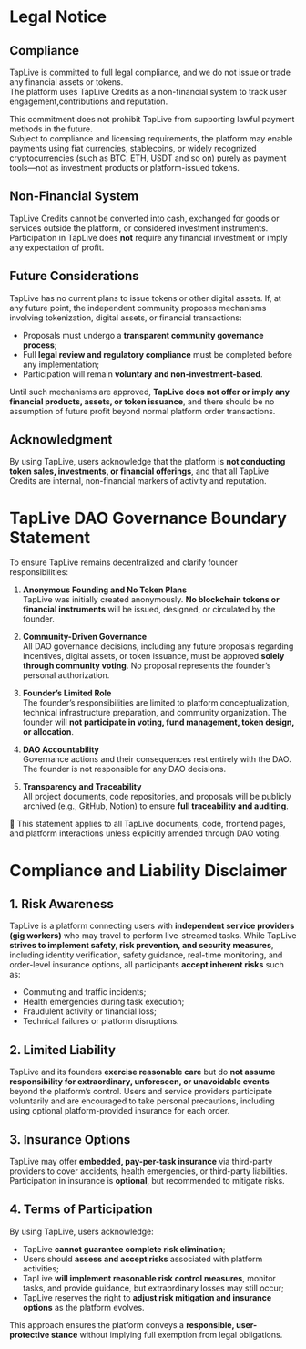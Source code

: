 # Legal Notice

## Compliance

TapLive is committed to full legal compliance, and we do not issue or trade any financial assets or tokens.  
The platform uses TapLive Credits as a non-financial system to track user engagement,contributions and reputation.

This commitment does not prohibit TapLive from supporting lawful payment methods in the future.  
Subject to compliance and licensing requirements, the platform may enable payments using fiat currencies, stablecoins, or widely recognized cryptocurrencies (such as BTC, ETH, USDT and so on) purely as payment tools—not as investment products or platform-issued tokens.

## Non-Financial System
TapLive Credits cannot be converted into cash, exchanged for goods or services outside the platform, or considered investment instruments. Participation in TapLive does **not** require any financial investment or imply any expectation of profit.

## Future Considerations
TapLive has no current plans to issue tokens or other digital assets. If, at any future point, the independent community proposes mechanisms involving tokenization, digital assets, or financial transactions:

- Proposals must undergo a **transparent community governance process**;
- Full **legal review and regulatory compliance** must be completed before any implementation;
- Participation will remain **voluntary and non-investment-based**.

Until such mechanisms are approved, **TapLive does not offer or imply any financial products, assets, or token issuance**, and there should be no assumption of future profit beyond normal platform order transactions.

## Acknowledgment
By using TapLive, users acknowledge that the platform is **not conducting token sales, investments, or financial offerings**, and that all TapLive Credits are internal, non-financial markers of activity and reputation.


# TapLive DAO Governance Boundary Statement

To ensure TapLive remains decentralized and clarify founder responsibilities:

1. **Anonymous Founding and No Token Plans**  
   TapLive was initially created anonymously. **No blockchain tokens or financial instruments** will be issued, designed, or circulated by the founder.

2. **Community-Driven Governance**  
   All DAO governance decisions, including any future proposals regarding incentives, digital assets, or token issuance, must be approved **solely through community voting**. No proposal represents the founder’s personal authorization.

3. **Founder’s Limited Role**  
   The founder’s responsibilities are limited to platform conceptualization, technical infrastructure preparation, and community organization. The founder will **not participate in voting, fund management, token design, or allocation**.

4. **DAO Accountability**  
   Governance actions and their consequences rest entirely with the DAO. The founder is not responsible for any DAO decisions.

5. **Transparency and Traceability**  
   All project documents, code repositories, and proposals will be publicly archived (e.g., GitHub, Notion) to ensure **full traceability and auditing**.

📌 This statement applies to all TapLive documents, code, frontend pages, and platform interactions unless explicitly amended through DAO voting.


# Compliance and Liability Disclaimer

## 1. Risk Awareness
TapLive is a platform connecting users with **independent service providers (gig workers)** who may travel to perform live-streamed tasks. While TapLive **strives to implement safety, risk prevention, and security measures**, including identity verification, safety guidance, real-time monitoring, and order-level insurance options, all participants **accept inherent risks** such as:

- Commuting and traffic incidents;
- Health emergencies during task execution;
- Fraudulent activity or financial loss;
- Technical failures or platform disruptions.

## 2. Limited Liability
TapLive and its founders **exercise reasonable care** but do **not assume responsibility for extraordinary, unforeseen, or unavoidable events** beyond the platform’s control. Users and service providers participate voluntarily and are encouraged to take personal precautions, including using optional platform-provided insurance for each order.

## 3. Insurance Options
TapLive may offer **embedded, pay-per-task insurance** via third-party providers to cover accidents, health emergencies, or third-party liabilities. Participation in insurance is **optional**, but recommended to mitigate risks.

## 4. Terms of Participation
By using TapLive, users acknowledge:

- TapLive **cannot guarantee complete risk elimination**;
- Users should **assess and accept risks** associated with platform activities;
- TapLive **will implement reasonable risk control measures**, monitor tasks, and provide guidance, but extraordinary losses may still occur;
- TapLive reserves the right to **adjust risk mitigation and insurance options** as the platform evolves.

This approach ensures the platform conveys a **responsible, user-protective stance** without implying full exemption from legal obligations.